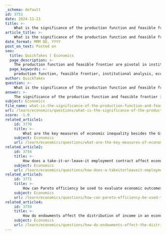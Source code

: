 ```yaml
---
_schema: default
id: 3751
date: 2024-11-21
title: >-
    What is the significance of the production function and feasible frontier in institutional analysis?
article_title: >-
    What is the significance of the production function and feasible frontier in institutional analysis?
date_format: MMM DD, YYYY
post_on_text: Posted on
seo:
  title: QuickTakes | Economics
  page_description: >-
    The production function and feasible frontier are pivotal in institutional analysis, illustrating how institutions shape economic outcomes, efficiency of resource allocation, and the relationship between inputs, outputs, and trade-offs in production.
  page_keywords: >-
    production function, feasible frontier, institutional analysis, economic outcomes, efficiency, resource allocation, technology, labor, capital, production possibilities frontier, opportunity costs, marginal rate of transformation, institutions, economic interactions, public policies
author: QuickTakes
question: >-
    What is the significance of the production function and feasible frontier in institutional analysis?
answer: >-
    The significance of the production function and feasible frontier in institutional analysis lies in their ability to illustrate how institutions shape economic outcomes and the efficiency of resource allocation.\n\n1. **Production Function**: The production function represents the relationship between inputs (factors of production) and the output of goods and services. It is crucial in understanding how technology and labor convert material resources into consumable products. The production function can be expressed mathematically as:\n\n   $$\n   Q = f(L, K, T)\n   $$\n\n   where \( Q \) is the quantity of output, \( L \) is labor, \( K \) is capital, and \( T \) represents technology. This function helps analyze how changes in institutional arrangements (such as property rights, regulations, and governance structures) can affect productivity and economic efficiency.\n\n2. **Feasible Frontier**: The feasible frontier, often represented as the production possibilities frontier (PPF), illustrates the maximum possible output combinations of two goods that can be produced with available resources and technology. It shows the trade-offs and opportunity costs involved in production decisions. The slope of the feasible frontier indicates the marginal rate of transformation (MRT) between the two goods, highlighting how much of one good must be sacrificed to produce more of another.\n\n   The feasible frontier is significant in institutional analysis because it can be reshaped by institutions. For example, effective institutions can enhance technological advancement or improve resource allocation, thereby expanding the feasible frontier. Conversely, weak institutions may limit production capabilities and economic growth.\n\n3. **Institutional Impact**: Institutions, both formal and informal, govern the rules of economic interactions. They can influence the efficiency of production processes and the distribution of resources. By analyzing the production function and feasible frontier, researchers can evaluate how institutional frameworks affect economic outcomes, including income distribution and inequality.\n\nIn summary, the production function and feasible frontier are essential tools in institutional analysis, as they provide insights into how institutions influence economic efficiency, resource allocation, and overall economic performance. Understanding these relationships is crucial for evaluating public policies and their impact on economic fairness and efficiency.
subject: Economics
file_name: what-is-the-significance-of-the-production-function-and-feasible-frontier-in-institutional-analysis.md
url: /learn/economics/questions/what-is-the-significance-of-the-production-function-and-feasible-frontier-in-institutional-analysis
score: -1.0
related_article1:
    id: 3770
    title: >-
        What are the key measures of economic inequality besides the Gini coefficient?
    subject: Economics
    url: /learn/economics/questions/what-are-the-key-measures-of-economic-inequality-besides-the-gini-coefficient
related_article2:
    id: 3754
    title: >-
        How does a take-it-or-leave-it employment contract affect economic outcomes?
    subject: Economics
    url: /learn/economics/questions/how-does-a-takeitorleaveit-employment-contract-affect-economic-outcomes
related_article3:
    id: 3771
    title: >-
        How can Pareto efficiency be used to evaluate economic outcomes?
    subject: Economics
    url: /learn/economics/questions/how-can-pareto-efficiency-be-used-to-evaluate-economic-outcomes
related_article4:
    id: 3759
    title: >-
        How do endowments affect the distribution of income in an economy?
    subject: Economics
    url: /learn/economics/questions/how-do-endowments-affect-the-distribution-of-income-in-an-economy
---
```


&nbsp;